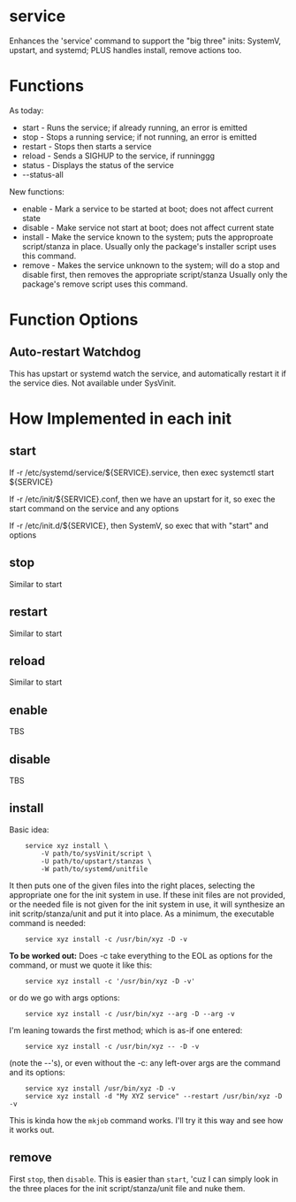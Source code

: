 # service
Enhances the 'service' command to support the "big three" inits: SystemV, upstart, and systemd; 
PLUS handles install, remove actions too.

# Functions
As today:
* start -
Runs the service; if already running, an error is emitted
* stop -
Stops a running service; if not running, an error is emitted
* restart -
Stops then starts a service
* reload -
Sends a SIGHUP to the service, if runninggg
* status -
Displays the status of the service
* --status-all

New functions:
* enable - 
Mark a service to be started at boot; does not affect current state
* disable - 
Make service not start at boot; does not affect current state
* install - 
Make the service known to the system; puts the approproate script/stanza in place.
Usually only the package's installer script uses this command.
* remove - 
Makes the service unknown to the system; will do a stop and disable first, 
then removes the appropriate script/stanza
Usually only the package's remove script uses this command.

# Function Options
## Auto-restart Watchdog
This has upstart or systemd watch the service, and automatically restart it
if the service dies.  Not available under SysVinit.

# How Implemented in each init

## start
If -r /etc/systemd/service/${SERVICE}.service,
then exec systemctl start ${SERVICE}

If -r /etc/init/${SERVICE}.conf, then we have an upstart for it, 
so exec the start command on the service and any options

If -r /etc/init.d/${SERVICE}, then SystemV, 
so exec that with "start" and options

## stop
Similar to start

## restart
Similar to start

## reload
Similar to start

## enable
TBS

## disable
TBS

## install
Basic idea: 

        service xyz install \
            -V path/to/sysVinit/script \
            -U path/to/upstart/stanzas \
            -W path/to/systemd/unitfile
It then puts one of the given files into the right places, 
selecting the appropriate one for the init system in use.
If these init files are not provided, or the needed file
is not given for the init system in use,
it will synthesize an init scritp/stanza/unit and put it
into place.  As a minimum, the executable command
is needed:

        service xyz install -c /usr/bin/xyz -D -v

**To be worked out:**
Does -c take everything to the EOL as
options for the command, or must we quote it like this:

        service xyz install -c '/usr/bin/xyz -D -v'
or do we go with args options:

        service xyz install -c /usr/bin/xyz --arg -D --arg -v
I'm leaning towards the first method; which is as-if one entered:

        service xyz install -c /usr/bin/xyz -- -D -v
(note the --'s), or even without the -c: any left-over args are the command and its options:

        service xyz install /usr/bin/xyz -D -v
        service xyz install -d "My XYZ service" --restart /usr/bin/xyz -D -v
This is kinda how the `mkjob` command works.  I'll try it this way and see how it works out.

## remove

First `stop`, then `disable`.
This is easier than `start`, 'cuz I can simply look in the three places for the
init script/stanza/unit file and nuke them.

